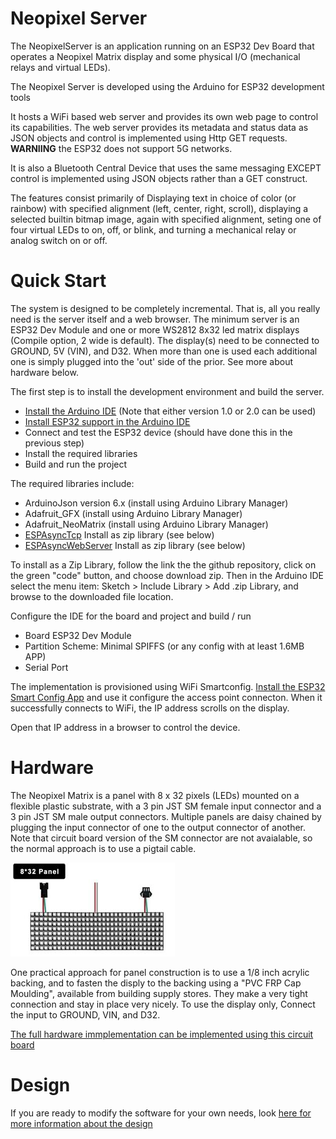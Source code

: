 # Neopixel Server

The NeopixelServer is an application running on an ESP32 Dev Board that operates a Neopixel 
Matrix display and some physical I/O (mechanical relays and virtual LEDs). 

The Neopixel Server is developed using the Arduino for ESP32 development tools

It hosts a WiFi based web server and provides its own web page to control its 
capabilities. The web server provides its metadata and status data as JSON objects
and control is implemented using Http GET requests. **WARNIING** the ESP32 does
not support 5G networks.

It is also a Bluetooth Central Device that uses the same messaging EXCEPT control
is implemented using JSON objects rather than a GET construct.

The features consist primarily of Displaying text in choice of color (or rainbow)
with specified alignment (left, center, right, scroll), displaying a selected builtin
bitmap image, again with specified alignment, seting one of four virtual LEDs to on, 
off, or blink, and turning a mechanical relay or analog switch on or off.

# Quick Start
The system is designed to be completely incremental. That is, all you really need is the
server itself and a web browser. The minimum server is an ESP32 Dev Module and one or more
WS2812 8x32 led matrix displays (Compile option, 2 wide is default). The display(s) need to be 
connected to GROUND, 5V (VIN), and D32. When more than one is used each additional one is 
simply plugged into the 'out' side of the prior. See more about hardware below.

The first step is to install the development environment and build the server.

* [Install the Arduino IDE](https://www.arduino.cc/en/software) (Note that either version 1.0 or 2.0 can be used)
* [Install ESP32 support in the Arduino IDE](https://randomnerdtutorials.com/installing-the-esp32-board-in-arduino-ide-windows-instructions/)
* Connect and test the ESP32 device (should have done this in the previous step)
* Install the required libraries
* Build and run the project

The required libraries include:
* ArduinoJson version 6.x (install using Arduino Library Manager)
* Adafruit_GFX (install using Arduino Library Manager)
* Adafruit_NeoMatrix (install using Arduino Library Manager)
* [ESPAsyncTcp](https://github.com/me-no-dev/AsyncTCP) Install as zip library (see below)
* [ESPAsyncWebServer](https://github.com/me-no-dev/ESPAsyncWebServer) Install as zip library (see below)

To install as a Zip Library, follow the link the the github repository, click on the green "code" button,
and choose download zip. Then in the Arduino IDE select the menu item: Sketch > Include Library > Add .zip Library,
and browse to the downloaded file location.

Configure the IDE for the board and project and build / run
* Board ESP32 Dev Module
* Partition Scheme: Minimal SPIFFS (or any config with at least 1.6MB APP)
* Serial Port

The implementation is provisioned using WiFi Smartconfig. [Install the ESP32 Smart Config App](https://play.google.com/store/apps/details?id=com.khoazero123.iot_esptouch_demo) and use it configure the access point connecton. When it successfully connects to WiFi, the IP address scrolls on the display.

Open that IP address in a browser to control the device.

# Hardware
The Neopixel Matrix is a panel with 8 x 32 pixels (LEDs) mounted on a flexible plastic substrate, 
with a 3 pin JST SM female input connector and a 3 pin JST SM male output connectors. Multiple panels are daisy chained by plugging the input connector of one to the output connector of another. Note that circuit board version of the SM connector are not avaialable, so the normal approach is to use a pigtail cable.

<img src="/assets/neopixel32.png">

One practical approach for panel construction is to use a 1/8 inch acrylic backing, and to fasten the disply to the backing using a "PVC FRP Cap Moulding", available from building supply stores. They make a very tight connection and stay in place very nicely. To use the display only, Connect the input to GROUND, VIN, and D32.

[The full hardware immplementation can be implemented using this circuit board](https://github.com/jacobvc/ESP32-Hardware-Boards/tree/main/Esp32Relays)

# Design 
If you are ready to modify the software for your own needs, look [here for more information about the design](DESIGN.md)
